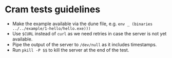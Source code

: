 # Cram tests guidelines
* Make the example available via the dune file, e.g. `env _ (binaries ../../example/1-hello/hello.exe)))`
* Use `$CURL` instead of `curl` as we need retries in case the server is not yet available.
* Pipe the output of the server to `/dev/null` as it includes timestamps.
* Run `pkill -P $$` to kill the server at the end of the test.
